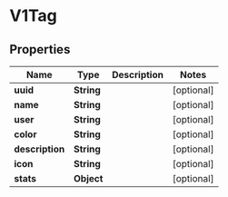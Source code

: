 

# V1Tag


## Properties

| Name | Type | Description | Notes |
|------------ | ------------- | ------------- | -------------|
|**uuid** | **String** |  |  [optional] |
|**name** | **String** |  |  [optional] |
|**user** | **String** |  |  [optional] |
|**color** | **String** |  |  [optional] |
|**description** | **String** |  |  [optional] |
|**icon** | **String** |  |  [optional] |
|**stats** | **Object** |  |  [optional] |



